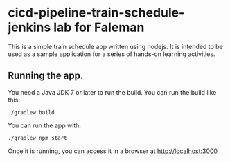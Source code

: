 # cicd-pipeline-train-schedule-jenkins lab for Faleman

This is a simple train schedule app written using nodejs. It is intended to be used as a sample application for a series of hands-on learning activities.

## Running the app. 

You need a Java JDK 7 or later to run the build. You can run the build like this:

    ./gradlew build

You can run the app with:

    ./gradlew npm_start

Once it is running, you can access it in a browser at [http://localhost:3000](http://localhost:3000)
